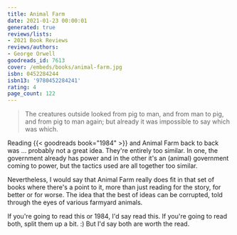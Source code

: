 ```yaml
---
title: Animal Farm
date: 2021-01-23 00:00:01
generated: true
reviews/lists:
- 2021 Book Reviews
reviews/authors:
- George Orwell
goodreads_id: 7613
cover: /embeds/books/animal-farm.jpg
isbn: 0452284244
isbn13: '9780452284241'
rating: 4
page_count: 122
---
```

> The creatures outside looked from pig to man, and from man to pig, and from pig to man again; but already it was impossible to say which was which.

Reading {{< goodreads book="1984" >}} and Animal Farm back to back was ... probably not a great idea. They're entirely too similar. In one, the government already has power and in the other it's an (animal) government coming to power, but the tactics used are all together too similar.  

<!--more-->

Nevertheless, I would say that Animal Farm really does fit in that set of books where there's a point to it, more than just reading for the story, for better or for worse. The idea that the best of ideas can be corrupted, told through the eyes of various farmyard animals.  

If you're going to read this or 1984, I'd say read this. If you're going to read both, split them up a bit. :) But I'd say both are worth the read.